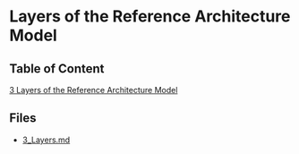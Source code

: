 # Layers of the Reference Architecture Model #

## Table of Content ##

[3 Layers of the Reference Architecture Model](./3_Layers.md)
## Files ##

- [3_Layers.md](./3_Layers.md)